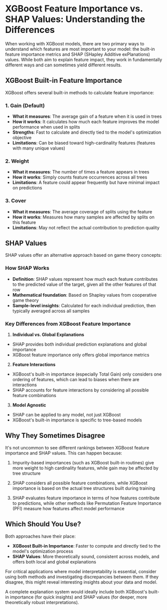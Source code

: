 # XGBoost Feature Importance vs. SHAP Values: Understanding the Differences

When working with XGBoost models, there are two primary ways to understand which features are most important to your model: the built-in feature importance metrics and SHAP (SHapley Additive exPlanations) values. While both aim to explain feature impact, they work in fundamentally different ways and can sometimes yield different results.

## XGBoost Built-in Feature Importance

XGBoost offers several built-in methods to calculate feature importance:

### 1. Gain (Default)
- **What it measures**: The average gain of a feature when it is used in trees
- **How it works**: It calculates how much each feature improves the model performance when used in splits
- **Strengths**: Fast to calculate and directly tied to the model's optimization objective
- **Limitations**: Can be biased toward high-cardinality features (features with many unique values)

### 2. Weight
- **What it measures**: The number of times a feature appears in trees
- **How it works**: Simply counts feature occurrences across all trees
- **Limitations**: A feature could appear frequently but have minimal impact on predictions

### 3. Cover
- **What it measures**: The average coverage of splits using the feature
- **How it works**: Measures how many samples are affected by splits on this feature
- **Limitations**: May not reflect the actual contribution to prediction quality

## SHAP Values

SHAP values offer an alternative approach based on game theory concepts:

### How SHAP Works
- **Definition**: SHAP values represent how much each feature contributes to the predicted value of the target, given all the other features of that row
- **Mathematical foundation**: Based on Shapley values from cooperative game theory
- **Sample-level insights**: Calculated for each individual prediction, then typically averaged across all samples

### Key Differences from XGBoost Feature Importance

1. **Individual vs. Global Explanations**
  - SHAP provides both individual prediction explanations and global importance
  - XGBoost feature importance only offers global importance metrics

2. **Feature Interactions**
  - XGBoost's built-in importance (especially Total Gain) only considers one ordering of features, which can lead to biases when there are interactions
  - SHAP accounts for feature interactions by considering all possible feature combinations

3. **Model Agnostic**
  - SHAP can be applied to any model, not just XGBoost
  - XGBoost's built-in importance is specific to tree-based models

## Why They Sometimes Disagree

It's not uncommon to see different rankings between XGBoost feature importance and SHAP values. This can happen because:

1. Impurity-based importances (such as XGBoost built-in routines) give more weight to high cardinality features, while gain may be affected by tree structure

2. SHAP considers all possible feature combinations, while XGBoost importance is based on the actual tree structures built during training

3. SHAP evaluates feature importance in terms of how features contribute to predictions, while other methods like Permutation Feature Importance (PFI) measure how features affect model performance

## Which Should You Use?

Both approaches have their place:

- **XGBoost Built-in Importance**: Faster to compute and directly tied to the model's optimization process
- **SHAP Values**: More theoretically sound, consistent across models, and offers both local and global explanations

For critical applications where model interpretability is essential, consider using both methods and investigating discrepancies between them. If they disagree, this might reveal interesting insights about your data and model.

A complete explanation system would ideally include both XGBoost's built-in importance (for quick insights) and SHAP values (for deeper, more theoretically robust interpretations).